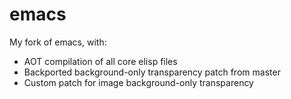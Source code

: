 # emacs

My fork of emacs, with:

- AOT compilation of all core elisp files
- Backported background-only transparency patch from master
- Custom patch for image background-only transparency

